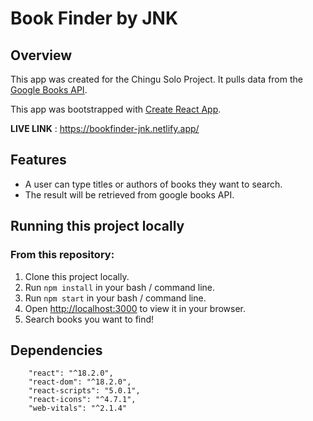 # Book Finder by JNK

## Overview

This app was created for the Chingu Solo Project. It pulls data from the [Google Books API](https://developers.google.com/books).

This app was bootstrapped with [Create React App](https://github.com/facebook/create-react-app).

**LIVE LINK** : https://bookfinder-jnk.netlify.app/


## Features

- A user can type titles or authors of books they want to search.
- The result will be retrieved from google books API.


## Running this project locally

### From this repository:

1. Clone this project locally.
2. Run `npm install` in your bash / command line.
3. Run `npm start` in your bash / command line.
4. Open [http://localhost:3000](http://localhost:3000) to view it in your browser.
5. Search books you want to find!

## Dependencies
```
    "react": "^18.2.0",
    "react-dom": "^18.2.0",
    "react-scripts": "5.0.1",
    "react-icons": "^4.7.1",
    "web-vitals": "^2.1.4"
```

